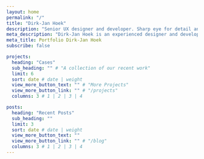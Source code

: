 ```yaml
---
layout: home
permalink: "/"
title: "Dirk-Jan Hoek"
description: "Senior UX designer and developer. Sharp eye for detail and creative in finding solutions. Excellent verbal and written skills."
meta_description: "Dirk-Jan Hoek is an experienced designer and developer."
meta_title: Portfolio Dirk-Jan Hoek
subscribe: false

projects:
  heading: "Cases"
  sub_heading: "" # "A collection of our recent work"
  limit: 6
  sort: date # date | weight
  view_more_button_text: "" # "More Projects"
  view_more_button_link: "" # "/projects"
  columns: 3 # 1 | 2 | 3 | 4

posts:
  heading: "Recent Posts"
  sub_heading: ""
  limit: 3
  sort: date # date | weight
  view_more_button_text: ""
  view_more_button_link: "" # "/blog"
  columns: 3 # 1 | 2 | 3 | 4
---
```


